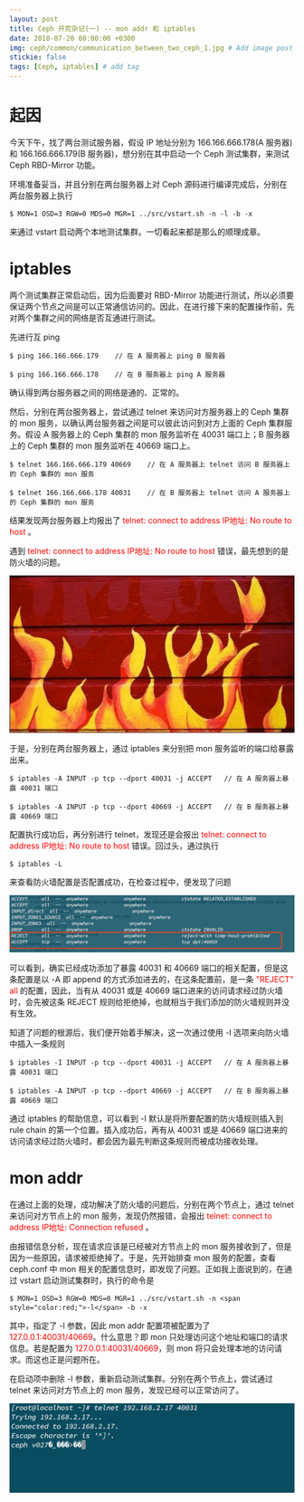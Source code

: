 ```yaml
---
layout: post
title: Ceph 开荒杂记(一) -- mon addr 和 iptables
date: 2018-07-20 00:00:00 +0300
img: ceph/common/communication_between_two_ceph_1.jpg # Add image post (optional)
stickie: false
tags: [Ceph, iptables] # add tag
---
```


# 起因

今天下午，找了两台测试服务器，假设 IP 地址分别为 166.166.666.178(A 服务器) 和 166.166.666.179(B 服务器)，想分别在其中启动一个 Ceph 测试集群，来测试 Ceph RBD-Mirror 功能。

环境准备妥当，并且分别在两台服务器上对 Ceph 源码进行编译完成后，分别在两台服务器上执行

```
$ MON=1 OSD=3 RGW=0 MDS=0 MGR=1 ../src/vstart.sh -n -l -b -x
```

来通过 vstart 启动两个本地测试集群。一切看起来都是那么的顺理成章。


# iptables

两个测试集群正常启动后，因为后面要对 RBD-Mirror 功能进行测试，所以必须要保证两个节点之间是可以正常通信访问的。因此，在进行接下来的配置操作前，先对两个集群之间的网络是否互通进行测试。

先进行互 ping 

```
$ ping 166.166.666.179    // 在 A 服务器上 ping B 服务器

$ ping 166.166.666.178    // 在 B 服务器上 ping A 服务器
```

确认得到两台服务器之间的网络是通的、正常的。

然后，分别在两台服务器上，尝试通过 telnet 来访问对方服务器上的 Ceph 集群的 mon 服务，以确认两台服务器之间是可以彼此访问到对方上面的 Ceph 集群服务。假设 A 服务器上的 Ceph 集群的 mon 服务监听在 40031 端口上；B 服务器上的 Ceph 集群的 mon 服务监听在 40669 端口上。

```
$ telnet 166.166.666.179 40669    // 在 A 服务器上 telnet 访问 B 服务器上的 Ceph 集群的 mon 服务

$ telnet 166.166.666.178 40031    // 在 B 服务器上 telnet 访问 A 服务器上的 Ceph 集群的 mon 服务
```

结果发现两台服务器上均报出了 <span style="color:red;">telnet: connect to address IP地址: No route to host</span> 。

遇到 <span style="color:red;">telnet: connect to address IP地址: No route to host</span> 错误，最先想到的是防火墙的问题。

![firewall](https://github.com/ZVampirEM77/ZVampirEM77.github.io/blob/master/assets/img/ceph/common/communication_between_two_ceph_2.jpg?raw=true)

于是，分别在两台服务器上，通过 iptables 来分别把 mon 服务监听的端口给暴露出来。

```
$ iptables -A INPUT -p tcp --dport 40031 -j ACCEPT   // 在 A 服务器上暴露 40031 端口

$ iptables -A INPUT -p tcp --dport 40669 -j ACCEPT   // 在 B 服务器上暴露 40669 端口
```

配置执行成功后，再分别进行 telnet，发现还是会报出 <span style="color:red;">telnet: connect to address IP地址: No route to host</span> 错误。回过头，通过执行

```
$ iptables -L
```

来查看防火墙配置是否配置成功，在检查过程中，便发现了问题

![iptables -L](https://github.com/ZVampirEM77/ZVampirEM77.github.io/blob/master/assets/img/ceph/common/communication_between_two_ceph_3.png?raw=true)

可以看到，确实已经成功添加了暴露 40031 和 40669 端口的相关配置，但是这条配置是以 -A 即 append 的方式添加进去的，在这条配置前，是一条 <span style="color:red;">"REJECT" all </span> 的配置，因此，当有从 40031 或是 40669 端口进来的访问请求经过防火墙时，会先被这条 REJECT 规则给拒绝掉，也就相当于我们添加的防火墙规则并没有生效。

知道了问题的根源后，我们便开始着手解决，这一次通过使用 -I 选项来向防火墙中插入一条规则

```
$ iptables -I INPUT -p tcp --dport 40031 -j ACCEPT   // 在 A 服务器上暴露 40031 端口

$ iptables -A INPUT -p tcp --dport 40669 -j ACCEPT   // 在 B 服务器上暴露 40669 端口
```

通过 iptables 的帮助信息，可以看到 -I 默认是将所要配置的防火墙规则插入到 rule chain 的第一个位置。插入成功后，再有从 40031 或是 40669 端口进来的访问请求经过防火墙时，都会因为最先判断这条规则而被成功接收处理。


# mon addr

在通过上面的处理，成功解决了防火墙的问题后，分别在两个节点上，通过 telnet 来访问对方节点上的 mon 服务，发现仍然报错，会报出 <span style="color:red;">telnet: connect to address IP地址: Connection refused</span> 。

由报错信息分析，现在请求应该是已经被对方节点上的 mon 服务接收到了，但是因为一些原因，请求被拒绝掉了。于是，先开始排查 mon 服务的配置，查看 ceph.conf 中 mon 相关的配置信息时，即发现了问题。正如我上面说到的，在通过 vstart 启动测试集群时，执行的命令是

```
$ MON=1 OSD=3 RGW=0 MDS=0 MGR=1 ../src/vstart.sh -n <span style="color:red;">-l</span> -b -x
```

其中，指定了 -l 参数，因此 mon addr 配置项被配置为了 <span style="color:red;">127.0.0.1:40031/40669</span>。什么意思？即 mon 只处理访问这个地址和端口的请求信息。若是配置为 <span style="color:red;">127.0.0.1:40031/40669</span>，则 mon 将只会处理本地的访问请求。而这也正是问题所在。

在启动项中删除 -l 参数，重新启动测试集群。分别在两个节点上，尝试通过 telnet 来访问对方节点上的 mon 服务，发现已经可以正常访问了。

![telnet ok](https://github.com/ZVampirEM77/ZVampirEM77.github.io/blob/master/assets/img/ceph/common/communication_between_two_ceph_4.png?raw=true)
